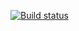 [![Build status](https://build.appcenter.ms/v0.1/apps/68f7e4f2-58e2-4a3b-b2a4-6e8bb67dad18/branches/dev/badge)](https://appcenter.ms)
